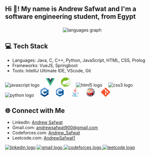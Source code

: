 <h2 align="left">Hi 👋! My name is Andrew Safwat and I'm a software engineering student, from Egypt</h2>

###

<div align="center">
  <img src="https://github-readme-stats.vercel.app/api/top-langs?username=andrewsafwat1&locale=en&hide_title=false&layout=compact&card_width=320&langs_count=5&theme=dracula&hide_border=false" height="150" alt="languages graph"  />
</div>

###

###
## 💻 Tech Stack

- Languages: Java, C, C++, Python, JavaScript, HTML, CSS, Prolog
- Frameworks: VueJS, Springboot
- Tools: IntelliJ Ultimate IDE, VScode, Git
<div align="left">
  <img src="https://cdn.jsdelivr.net/gh/devicons/devicon/icons/javascript/javascript-original.svg" height="30" alt="javascript logo"  />
  <img width="12" />
  <img src="https://github.com/devicons/devicon/blob/v2.16.0/icons/vuejs/vuejs-original.svg" height="30" alt="vuejs logo"  />
  <img width="12" />
  <img src="https://github.com/devicons/devicon/blob/v2.16.0/icons/spring/spring-original.svg" height="30" alt="springboot logo"  />
  <img width="12" />
  <img src="https://cdn.jsdelivr.net/gh/devicons/devicon/icons/html5/html5-original.svg" height="30" alt="html5 logo"  />
  <img width="12" />
  <img src="https://cdn.jsdelivr.net/gh/devicons/devicon/icons/css3/css3-original.svg" height="30" alt="css3 logo"  />
  <img width="12" />
  <img src="https://cdn.jsdelivr.net/gh/devicons/devicon/icons/python/python-original.svg" height="30" alt="python logo"  />
  <img width="12" />
  <img src="https://github.com/devicons/devicon/blob/v2.16.0/icons/cplusplus/cplusplus-original.svg" height="30" alt="cplusplus logo"  />
  <img width="12" />
  <img src="https://github.com/devicons/devicon/blob/v2.16.0/icons/c/c-original.svg" height="30" alt="c logo"  />
  <img width="12" />
  <img src="https://github.com/devicons/devicon/blob/v2.16.0/icons/java/java-original.svg" height="30" alt="java logo"  />
  <img width="12" />
  <img src="https://github.com/devicons/devicon/blob/v2.16.0/icons/prolog/prolog-original.svg" height="30" alt="prolog logo"  />
  <img width="12" />
  <img src="https://github.com/devicons/devicon/blob/v2.16.0/icons/git/git-original.svg" height="30" alt="git logo"  />
</div>

###
## 🌐 Connect with Me
- LinkedIn: [Andrew Safwat](https://www.linkedin.com/in/andrew-safwat-csed26/)
- Gmail.com: <a>andrewsafwat900@gmail.com</a>
- Codeforces.com: [Andrew_Safwat](https://codeforces.com/profile/Andrew_Safwat)
- Leetcode.com: [AndrewSafwat1](https://leetcode.com/AndrewSafwat1/)
  
<div align="left">
  <a href="https://www.linkedin.com/in/andrew-safwat-csed26/" target="_blank"><img src="https://img.shields.io/static/v1?message=LinkedIn&logo=linkedin&label=&color=0077B5&logoColor=white&labelColor=&style=for-the-badge" height="35" alt="linkedin logo"  /></a>
  <a href="mailto: andrewsafwat900@gmail.com" target="_blank"> <img src="https://img.shields.io/static/v1?message=Gmail&logo=gmail&label=&color=D14836&logoColor=white&labelColor=&style=for-the-badge" height="35" alt="gmail logo"  /> </a>
   <a href="https://codeforces.com/profile/Andrew_Safwat" target="_blank"> <img src="https://img.shields.io/static/v1?message=codeforces&logo=codeforces&label=&color=088F8F&logoColor=white&labelColor=&style=for-the-badge" height="35" alt="codeforces logo"  /> </a>
   <a href="https://leetcode.com/andrewsafwat1/" target="_blank"> <img src="https://img.shields.io/static/v1?message=leetcode&logo=leetcode&label=&color=fb8824&logoColor=white&labelColor=&style=for-the-badge" height="35" alt="leetcode logo"  /> </a>
</div>

###

